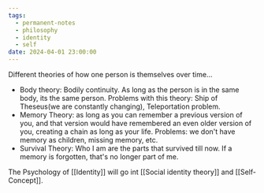 ```yaml
---
tags:
  - permanent-notes
  - philosophy 
  - identity 
  - self
date: 2024-04-01 23:00:00
---
```


Different theories of how one person is themselves over time...

- Body theory: Bodily continuity. As long as the person is in the same body, its the same person. Problems with this theory: Ship of Theseus(we are constantly changing), Teleportation problem.
- Memory Theory: as long as you can remember a previous version of you, and that version would have remembered an even older version of you, creating a chain as long as your life. Problems: we don't have memory as children, missing memory, etc.
- Survival Theory: Who I am are the parts that survived till now. If a memory is forgotten, that's no longer part of me.

The Psychology of [[Identity]] will go int [[Social identity theory]] and [[Self-Concept]].